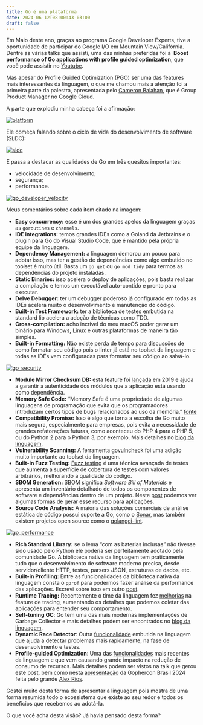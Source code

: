 ```yaml
---
title: Go é uma plataforma
date: 2024-06-12T08:00:43-03:00
draft: false
---
```

Em Maio deste ano, graças ao programa Google Developer Experts, tive a oportunidade de participar do Google I/O em Mountain View/Califórnia. Dentre as várias talks que assisti, uma das minhas preferidas foi a **‌ Boost performance of Go applications with profile guided optimization**, que você pode assistir no [Youtube](https://www.youtube.com/watch?v=FwzE5Sdhhdw). 

Mas apesar do Profile Guided Optimization (PGO) ser uma das features mais interessantes da linguagem, o que me chamou mais a atenção foi a primeira parte da palestra, apresentada pelo [Cameron Balahan](https://www.linkedin.com/in/cameronbalahan/), que é Group Product Manager no Google Cloud.

A parte que explodiu minha cabeça foi a afirmação:

[![platform](/images/posts/go_is_a_platform.png)](/images/posts/go_is_a_platform.png)

Ele começa falando sobre o ciclo de vida do desenvolvimento de software (SLDC):

[![sldc](/images/posts/sldc.png)](/images/posts/sldc.png)

E passa a destacar as qualidades de Go em três quesitos importantes:

- velocidade de desenvolvimento;
- segurança;
- performance.

[![go_developer_velocity](/images/posts/go_developer_velocity.png)](/images/posts/go_developer_velocity.png)

Meus comentários sobre cada item citado na imagem:

- **Easy concurrency:** esse é um dos grandes apelos da linguagem graças as `goroutines` e `channels`.
- **IDE integrations:** temos grandes IDEs como a Goland da Jetbrains e o plugin para Go do Visual Studio Code, que é mantido pela própria equipe da linguagem.
- **Dependency Management:** a linguagem demorou um pouco para adotar isso, mas ter a gestão de dependências como algo embutido no toolset é muito útil. Basta um `go get` ou `go mod tidy` para termos as dependências do projeto instaladas. 
- **Static Binaries:** isso acelera o deploy de aplicações, pois basta realizar a compilação e temos um executável auto-contido e pronto para executar.
- **Delve Debugger:** ter um debugger poderoso já configurado em todas as IDEs acelera muito o desenvolvimento e manutenção do código.
- **Built-in Test Framework:** ter a biblioteca de testes embutida na standard lib acelera a adoção de técnicas como TDD.
- **Cross-compilation:** acho incrível do meu macOS poder gerar um binário para Windows, Linux e outras plataformas de maneira tão simples. 
- **Built-in Formatting:** Não existe perda de tempo para discussões de como formatar seu código pois o linter já está no toolset da linguagem e todas as IDEs vem configuradas para formatar seu código ao salvá-lo.

[![go_security](/images/posts/go_security.png)](/images/posts/go_security.png)

- **Module Mirror Checksum DB:** esta feature foi [lançada](https://go.dev/blog/module-mirror-launch) em 2019 e ajuda a garantir a autenticidade dos módulos que a aplicação está usando como dependência. 
- **Memory Safe Code:** “Memory Safe é uma propriedade de algumas linguagens de programação que evita que os programadores introduzam certos tipos de bugs relacionados ao uso da memória.” [fonte](https://www.memorysafety.org/docs/memory-safety/)
- **Compatibility Promise:** Isso é algo que torna a escolha de Go muito mais segura, especialmente para empresas, pois evita a necessidade de grandes refatorações futuras, como aconteceu do PHP 4 para o PHP 5, ou do Python 2 para o Python 3, por exemplo. Mais detalhes no [blog da linguagem](https://go.dev/blog/compat).
- **Vulnerability Scanning:** A ferramenta [govulncheck](https://go.dev/doc/security/vuln/) foi uma adição muito importante ao toolset da linguagem.
- **Built-in Fuzz Testing:** [Fuzz testing](https://go.dev/doc/security/fuzz/) é uma técnica avançada de testes que aumenta a superfície de cobertura de testes com valores arbitrários, melhorando a qualidade do código. 
- **SBOM Generation:** SBOM significa *Software Bill of Materials* e apresenta um inventário detalhado de todos os componentes de software e dependências dentro de um projeto. Neste [post](https://earthly.dev/blog/generating-sbom/) podemos ver algumas formas de gerar esse recurso para aplicações.
- **Source Code Analysis:** A maioria das soluções comerciais de análise estática de código possui suporte a Go, como o [Sonar](https://www.sonarsource.com/knowledge/languages/go/), mas também existem projetos open source como o [golangci-lint](https://golangci-lint.run/).

[![go_performance](/images/posts/go_performance.png)](/images/posts/go_performance.png)

- **Rich Standard Library:** se o lema “com as baterias inclusas” não tivesse sido usado pelo Python ele poderia ser perfeitamente adotado pela comunidade Go. A biblioteca nativa da linguagem tem praticamente tudo que o desenvolvimento de software moderno precisa, desde servidor/cliente HTTP, testes, parsers JSON, estruturas de dados, etc.
- **Built-in Profiling:** Entre as funcionalidades da biblioteca nativa da linguagem consta o `pprof` para podermos fazer análise da performance das aplicações. Escrevi sobre isso em outro [post](https://eltonminetto.dev/post/2020-04-08-golang-pprof/).
- **Runtime Tracing:** Recentemente o time da linguagem fez [melhorias](https://go.dev/blog/execution-traces-2024) na feature de tracing, aumentando os detalhes que podemos coletar das aplicações para entender seu comportamento.
- **Self-tuning GC**: Go tem uma das mais modernas implementações de Garbage Collector e mais detalhes podem ser encontrados no [blog da linguagem](https://tip.golang.org/doc/gc-guide).
- **Dynamic Race Detector**: Outra [funcionalidade](https://go.dev/doc/articles/race_detector) embutida na linguagem que ajuda a detectar problemas mais rapidamente, na fase de desenvolvimento e testes. 
- **Profile-guided Optimization**: Uma das [funcionalidades](https://go.dev/doc/pgo) mais recentes da linguagem e que vem causando grande impacto na redução de consumo de recursos. Mais detalhes podem ser vistos na talk que gerou este post, bem como nesta [apresentação](https://www.youtube.com/watch?v=V2LSnbvylz4) da Gophercon Brasil 2024 feita pelo grande [Alex Rios](https://www.linkedin.com/in/the-alex-rios/).

Gostei muito desta forma de apresentar a linguagem pois mostra de uma forma resumida todo o ecossistema que existe ao seu redor e todos os benefícios que recebemos ao adotá-la. 

O que você acha desta visão? Já havia pensado desta forma? 

